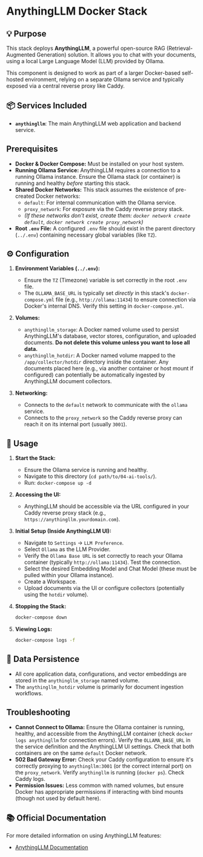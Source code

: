 # AnythingLLM Docker Stack

## 💡 Purpose

This stack deploys **AnythingLLM**, a powerful open-source RAG (Retrieval-Augmented Generation) solution. It allows you to chat with your documents, using a local Large Language Model (LLM) provided by Ollama.

This component is designed to work as part of a larger Docker-based self-hosted environment, relying on a separate Ollama service and typically exposed via a central reverse proxy like Caddy.

## 📦 Services Included

*   **`anythingllm`**: The main AnythingLLM web application and backend service.

## Prerequisites

*   **Docker & Docker Compose:** Must be installed on your host system.
*   **Running Ollama Service:** AnythingLLM requires a connection to a running Ollama instance. Ensure the Ollama stack (or container) is running and healthy *before* starting this stack.
*   **Shared Docker Networks:** This stack assumes the existence of pre-created Docker networks:
    *   `default`: For internal communication with the Ollama service.
    *   `proxy_network`: For exposure via the Caddy reverse proxy stack.
    *   *(If these networks don't exist, create them: `docker network create default`, `docker network create proxy_network`)*
*   **Root `.env` File:** A configured `.env` file should exist in the parent directory (`../.env`) containing necessary global variables (like `TZ`).

## ⚙️ Configuration

1.  **Environment Variables (`../.env`):**
    *   Ensure the `TZ` (Timezone) variable is set correctly in the root `.env` file.
    *   The `OLLAMA_BASE_URL` is typically set *directly* in this stack's `docker-compose.yml` file (e.g., `http://ollama:11434`) to ensure connection via Docker's internal DNS. Verify this setting in `docker-compose.yml`.

2.  **Volumes:**
    *   `anythingllm_storage`: A Docker named volume used to persist AnythingLLM's database, vector stores, configuration, and uploaded documents. **Do not delete this volume unless you want to lose all data.**
    *   `anythingllm_hotdir`: A Docker named volume mapped to the `/app/collector/hotdir` directory inside the container. Any documents placed here (e.g., via another container or host mount if configured) can potentially be automatically ingested by AnythingLLM document collectors.

3.  **Networking:**
    *   Connects to the `default` network to communicate with the `ollama` service.
    *   Connects to the `proxy_network` so the Caddy reverse proxy can reach it on its internal port (usually `3001`).

## 🚀 Usage

1.  **Start the Stack:**
    *   Ensure the Ollama service is running and healthy.
    *   Navigate to this directory (`cd path/to/04-ai-tools/`).
    *   Run: `docker-compose up -d`

2.  **Accessing the UI:**
    *   AnythingLLM should be accessible via the URL configured in your Caddy reverse proxy stack (e.g., `https://anythingllm.yourdomain.com`).

3.  **Initial Setup (Inside AnythingLLM UI):**
    *   Navigate to `Settings` -> `LLM Preference`.
    *   Select `Ollama` as the LLM Provider.
    *   Verify the `Ollama Base URL` is set correctly to reach your Ollama container (typically `http://ollama:11434`). Test the connection.
    *   Select the desired Embedding Model and Chat Model (these must be pulled within your Ollama instance).
    *   Create a Workspace.
    *   Upload documents via the UI or configure collectors (potentially using the `hotdir` volume).

4.  **Stopping the Stack:**
    ```bash
    docker-compose down
    ```

5.  **Viewing Logs:**
    ```bash
    docker-compose logs -f
    ```

## 💾 Data Persistence

*   All core application data, configurations, and vector embeddings are stored in the `anythingllm_storage` named volume.
*   The `anythingllm_hotdir` volume is primarily for document ingestion workflows.

## Troubleshooting

*   **Cannot Connect to Ollama:** Ensure the Ollama container is running, healthy, and accessible from the AnythingLLM container (check `docker logs anythingllm` for connection errors). Verify the `OLLAMA_BASE_URL` in the service definition and the AnythingLLM UI settings. Check that both containers are on the same `default` Docker network.
*   **502 Bad Gateway Error:** Check your Caddy configuration to ensure it's correctly proxying to `anythingllm:3001` (or the correct internal port) on the `proxy_network`. Verify `anythingllm` is running (`docker ps`). Check Caddy logs.
*   **Permission Issues:** Less common with named volumes, but ensure Docker has appropriate permissions if interacting with bind mounts (though not used by default here).

## 📚 Official Documentation

For more detailed information on using AnythingLLM features:
*   [AnythingLLM Documentation](https://docs.anythingllm.com/)
